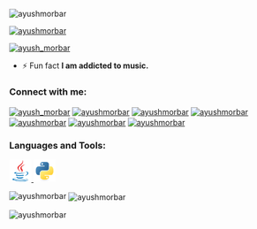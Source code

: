 



<p align="left"> <img src="https://komarev.com/ghpvc/?username=ayushmorbar&label=Profile%20views&color=0e75b6&style=flat" alt="ayushmorbar" /> </p>

<p align="left"> <a href="https://github.com/ryo-ma/github-profile-trophy"><img src="https://github-profile-trophy.vercel.app/?username=ayushmorbar" alt="ayushmorbar" /></a> </p>

<p align="left"> <a href="https://twitter.com/ayush_morbar" target="blank"><img src="https://img.shields.io/twitter/follow/ayush_morbar?logo=twitter&style=for-the-badge" alt="ayush_morbar" /></a> </p>

- ⚡ Fun fact **I am addicted to music.**

<h3 align="left">Connect with me:</h3>
<p align="left">
<a href="https://twitter.com/ayush_morbar" target="blank"><img align="center" src="https://raw.githubusercontent.com/rahuldkjain/github-profile-readme-generator/master/src/images/icons/Social/twitter.svg" alt="ayush_morbar" height="30" width="40" /></a>
<a href="https://linkedin.com/in/ayushmorbar" target="blank"><img align="center" src="https://raw.githubusercontent.com/rahuldkjain/github-profile-readme-generator/master/src/images/icons/Social/linked-in-alt.svg" alt="ayushmorbar" height="30" width="40" /></a>
<a href="https://kaggle.com/ayushmorbar" target="blank"><img align="center" src="https://raw.githubusercontent.com/rahuldkjain/github-profile-readme-generator/master/src/images/icons/Social/kaggle.svg" alt="ayushmorbar" height="30" width="40" /></a>
<a href="https://fb.com/ayushmorbar" target="blank"><img align="center" src="https://raw.githubusercontent.com/rahuldkjain/github-profile-readme-generator/master/src/images/icons/Social/facebook.svg" alt="ayushmorbar" height="30" width="40" /></a>
<a href="https://instagram.com/ayushmorbar" target="blank"><img align="center" src="https://raw.githubusercontent.com/rahuldkjain/github-profile-readme-generator/master/src/images/icons/Social/instagram.svg" alt="ayushmorbar" height="30" width="40" /></a>
<a href="https://www.youtube.com/c/ayushmorbar" target="blank"><img align="center" src="https://raw.githubusercontent.com/rahuldkjain/github-profile-readme-generator/master/src/images/icons/Social/youtube.svg" alt="ayushmorbar" height="30" width="40" /></a>
<a href="https://www.hackerrank.com/ayushmorbar" target="blank"><img align="center" src="https://raw.githubusercontent.com/rahuldkjain/github-profile-readme-generator/master/src/images/icons/Social/hackerrank.svg" alt="ayushmorbar" height="30" width="40" /></a>
</p>

<h3 align="left">Languages and Tools:</h3>
<p align="left"> <a href="https://www.java.com" target="_blank" rel="noreferrer"> <img src="https://raw.githubusercontent.com/devicons/devicon/master/icons/java/java-original.svg" alt="java" width="40" height="40"/> </a> <a href="https://www.python.org" target="_blank" rel="noreferrer"> <img src="https://raw.githubusercontent.com/devicons/devicon/master/icons/python/python-original.svg" alt="python" width="40" height="40"/> </a> </p>

<p><img align="left" src="https://github-readme-stats.vercel.app/api/top-langs?username=ayushmorbar&show_icons=true&locale=en&layout=compact" alt="ayushmorbar" /></p>

<p>&nbsp;<img align="center" src="https://github-readme-stats.vercel.app/api?username=ayushmorbar&show_icons=true&locale=en" alt="ayushmorbar" /></p>

<p><img align="center" src="https://github-readme-streak-stats.herokuapp.com/?user=ayushmorbar&" alt="ayushmorbar" /></p>
